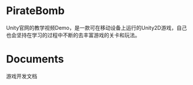 # PirateBomb
Unity官网的教学视频Demo，是一款可在移动设备上运行的Unity2D游戏，自己也会坚持在学习的过程中不断的去丰富游戏的关卡和玩法。



# Documents

游戏开发文档